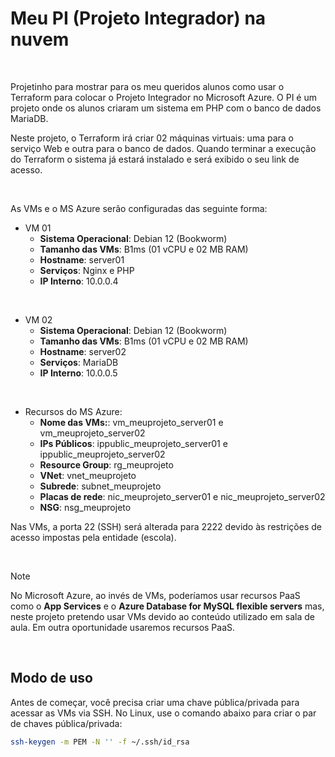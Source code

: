 # Meu PI (Projeto Integrador) na nuvem

<br />

Projetinho para mostrar para os meu queridos alunos como usar o Terraform para colocar o Projeto Integrador no Microsoft Azure.
O PI é um projeto onde os alunos criaram um sistema em PHP com o banco de dados MariaDB.

Neste projeto, o Terraform irá criar 02 máquinas virtuais: uma para o serviço Web e outra para o banco de dados. Quando terminar a execução do Terraform o sistema já estará instalado e será exibido o seu link de acesso.

<br/>

As VMs e o MS Azure serão configuradas das seguinte forma:

- VM 01
  - **Sistema Operacional**: Debian 12 (Bookworm)
  - **Tamanho das VMs**: B1ms (01 vCPU e 02 MB RAM)
  - **Hostname**: server01
  - **Serviços**: Nginx e PHP
  - **IP Interno**: 10.0.0.4  
   
<br/>

- VM 02
  - **Sistema Operacional**: Debian 12 (Bookworm)
  - **Tamanho das VMs**: B1ms (01 vCPU e 02 MB RAM)
  - **Hostname**: server02
  - **Serviços**: MariaDB
  - **IP Interno**: 10.0.0.5

<br/>

- Recursos do MS Azure:
  - **Nome das VMs:**: vm_meuprojeto_server01 e vm_meuprojeto_server02
  - **IPs Públicos**: ippublic_meuprojeto_server01 e ippublic_meuprojeto_server02
  - **Resource Group**: rg_meuprojeto
  - **VNet**: vnet_meuprojeto
  - **Subrede**: subnet_meuprojeto
  - **Placas de rede**: nic_meuprojeto_server01 e nic_meuprojeto_server02
  - **NSG**: nsg_meuprojeto


Nas VMs, a porta 22 (SSH) será alterada para 2222 devido às restrições de acesso impostas pela entidade (escola).

<br/>

> [!NOTE]
> No Microsoft Azure, ao invés de VMs, poderíamos usar recursos PaaS como o **App Services** e o **Azure Database for MySQL flexible servers** mas, neste projeto pretendo usar VMs devido ao conteúdo utilizado em sala de aula. Em outra oportunidade usaremos recursos PaaS. 

<br/>


## Modo de uso

Antes de começar, você precisa criar uma chave pública/privada para acessar as VMs via SSH. No Linux, use o comando abaixo para criar o par de chaves pública/privada:

```bash
ssh-keygen -m PEM -N '' -f ~/.ssh/id_rsa
``` 

